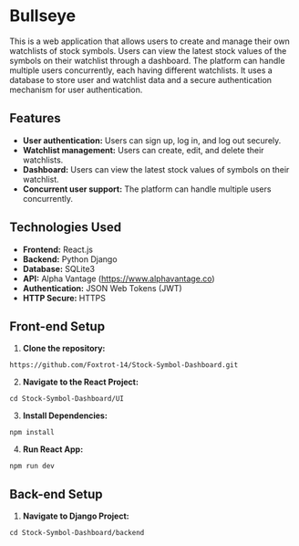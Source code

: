 # Bullseye

This is a web application that allows users to create and manage their own watchlists of stock symbols. Users can view the latest stock values of the symbols on their watchlist through a dashboard. The platform can handle multiple users concurrently, each having different watchlists. It uses a database to store user and watchlist data and a secure authentication mechanism for user authentication.

## Features

- **User authentication:** Users can sign up, log in, and log out securely.
- **Watchlist management:** Users can create, edit, and delete their watchlists.
- **Dashboard:** Users can view the latest stock values of symbols on their watchlist.
- **Concurrent user support:** The platform can handle multiple users concurrently.

## Technologies Used

- **Frontend:** React.js
- **Backend:** Python Django
- **Database:** SQLite3
- **API:** Alpha Vantage (https://www.alphavantage.co)
- **Authentication:** JSON Web Tokens (JWT)
- **HTTP Secure:** HTTPS

## Front-end Setup

1. **Clone the repository:**

```
https://github.com/Foxtrot-14/Stock-Symbol-Dashboard.git
```

2. **Navigate to the React Project:**

```
cd Stock-Symbol-Dashboard/UI
```

3. **Install Dependencies:**

```
npm install
```

4. **Run React App:**

```
npm run dev
```

## Back-end Setup

1. **Navigate to Django Project:**

```
cd Stock-Symbol-Dashboard/backend
```
